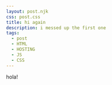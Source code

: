 ```yaml
---
layout: post.njk
css: post.css
title: hi again
description: i messed up the first one
tags:
  - post
  - HTML
  - HOSTING
  - JS
  - CSS
---
```

hola!